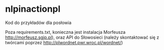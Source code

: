 # nlpinactionpl
Kod do przykładów dla posłowia

Poza requirements.txt, konieczna jest instalacja Morfeusza http://morfeusz.sgjp.pl), oraz API do Słowosieci (należy skontaktować się z twórcami poprzez http://plwordnet.pwr.wroc.pl/wordnet/)
